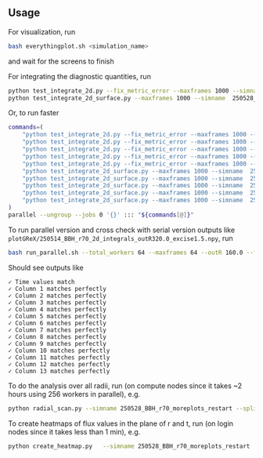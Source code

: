 ## Usage

For visualization, run
```bash
bash everythingplot.sh <simulation_name>
```
and wait for the screens to finish

For integrating the diagnostic quantities, run
```bash
python test_integrate_2d.py --fix_metric_error --maxframes 1000 --simname 250528_BBH_r70_moreplots_restart --outR 320.0
python test_integrate_2d_surface.py --maxframes 1000 --simname  250528_BBH_r70_moreplots_restart --outR 320.0
```
Or, to run faster 
```bash
commands=(
    "python test_integrate_2d.py --fix_metric_error --maxframes 1000 --simname 250528_BBH_r70_moreplots_restart --outR 650.0"
    "python test_integrate_2d.py --fix_metric_error --maxframes 1000 --simname 250528_BBH_r70_moreplots_restart --outR 320.0"
    "python test_integrate_2d.py --fix_metric_error --maxframes 1000 --simname 250528_BBH_r70_moreplots_restart --outR 160.0"
    "python test_integrate_2d.py --fix_metric_error --maxframes 1000 --simname 250528_BBH_r70_moreplots_restart --outR 90.0"
    "python test_integrate_2d.py --fix_metric_error --maxframes 1000 --simname 250528_BBH_r70_moreplots_restart --outR 45.0"    
    "python test_integrate_2d_surface.py --maxframes 1000 --simname  250528_BBH_r70_moreplots_restart --outR 650.0"
    "python test_integrate_2d_surface.py --maxframes 1000 --simname  250528_BBH_r70_moreplots_restart --outR 320.0"
    "python test_integrate_2d_surface.py --maxframes 1000 --simname  250528_BBH_r70_moreplots_restart --outR 160.0"
    "python test_integrate_2d_surface.py --maxframes 1000 --simname  250528_BBH_r70_moreplots_restart --outR 90.0"
    "python test_integrate_2d_surface.py --maxframes 1000 --simname  250528_BBH_r70_moreplots_restart --outR 45.0"
)
parallel --ungroup --jobs 0 '{}' ::: "${commands[@]}"
```

To run parallel version and cross check with serial version outputs like `plotGReX/250514_BBH_r70_2d_integrals_outR320.0_excise1.5.npy`, run 
```bash
bash run_parallel.sh --total_workers 64 --maxframes 64 --outR 160.0 --fix_metric_error --psipow_volume 0 --psipow_surface 0 > plotlog.txt 2>&1
```

Should see outputs like

```
✓ Time values match
✓ Column 1 matches perfectly
✓ Column 2 matches perfectly
✓ Column 3 matches perfectly
✓ Column 4 matches perfectly
✓ Column 5 matches perfectly
✓ Column 6 matches perfectly
✓ Column 7 matches perfectly
✓ Column 8 matches perfectly
✓ Column 9 matches perfectly
✓ Column 10 matches perfectly
✓ Column 11 matches perfectly
✓ Column 12 matches perfectly
✓ Column 13 matches perfectly
```

To do the analysis over all radii, run (on compute nodes since it takes ~2 hours using 256 workers in parallel), e.g.
```bash
python radial_scan.py --simname 250528_BBH_r70_moreplots_restart --split_id [0-3]
```

To create heatmaps of flux values in the plane of r and t, run (on login nodes since it takes less than 1 min), e.g.
```bash
python create_heatmap.py   --simname 250528_BBH_r70_moreplots_restart   --output_dir heatmaps   --startR 20.0   --endR 320.0   --numR 160   --symmetric_cmap   --cmap jet   --vmax '0.02,0.02,0.2,0.08'   --r_ticks 15   --no_title   --radius_range 20,200 --use_orbital_units
```